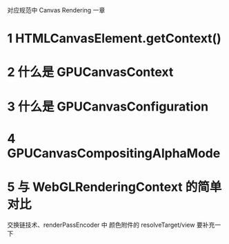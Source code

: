 对应规范中 Canvas Rendering 一章

# 1 HTMLCanvasElement.getContext()



# 2 什么是 GPUCanvasContext



# 3 什么是 GPUCanvasConfiguration



# 4 GPUCanvasCompositingAlphaMode



# 5 与 WebGLRenderingContext 的简单对比

交换链技术、renderPassEncoder 中 颜色附件的 resolveTarget/view 要补充一下

